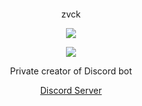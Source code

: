 <p align="center">  
<img src="">
</p>
<p align="center">
    zvck
<p align="center">  
<img src="https://komarev.com/ghpvc/?username=muinitalp&color=grey">
</p>
    <p align="center">
  <img src="https://discord.c99.nl/widget/theme-5/227205817642909698.png"/>
</p>
<p align="center">
Private creator of Discord bot
<p align="center">
    <a href="https://discord.gg/tmXMDUf8nk">Discord Server</a>
